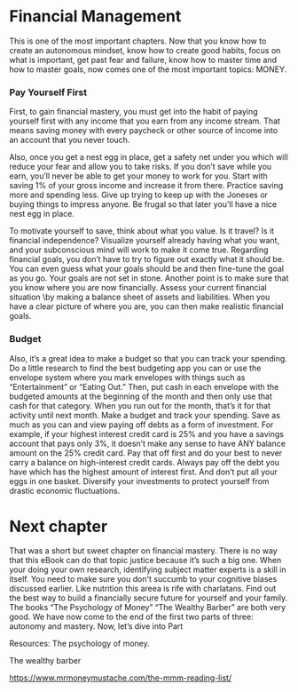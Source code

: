 # Financial Management

This is one of the most important chapters. Now that you know how to create an autonomous mindset, 
know how to create good habits, focus on what is important, get past fear and failure, know how to master 
time and how to master goals, now comes one of the most important topics: MONEY. 

### Pay Yourself First
First, to gain financial mastery, you must get into the habit of paying yourself first with any income that 
you earn from any income stream. That means saving money with every paycheck or other source of income into an 
account that you never touch.

Also, once you get a nest egg in place, get a safety net under you which will reduce your fear and allow you to 
take risks. If you don’t save while you earn, you’ll never be able to get your money to work for you. 
Start with saving 1% of your gross income and increase it from there.  Practice saving more and spending less. 
Give up trying to keep up with the Joneses or buying things to impress anyone. Be frugal so that later you’ll 
have a nice nest egg in place. 

To motivate yourself to save, think about what you value. Is it travel? Is it financial independence? Visualize 
yourself already having what you want, and your subconscious mind will work to make it come true. 
Regarding financial goals, you don’t have to try to figure out exactly what it should be. You can even guess what 
your goals should be and then fine-tune the goal as you go. Your goals are not set in stone. 
Another point is to make sure that you know where you are now financially. Assess your current financial situation 
\by making a balance sheet of assets and liabilities. When you have a clear picture of where you are, you can then 
make realistic financial goals. 

### Budget

Also, it’s a great idea to make a budget so that you can track your spending. Do a little research to find the 
best budgeting app you can or use the envelope system where you mark envelopes with things such as “Entertainment” 
or “Eating Out.” Then, put cash in each envelope with the budgeted amounts at the beginning of the month and then 
only use that cash for that category. When you run out for the month, that’s it for that activity until next month. 
Make a budget and track your spending. Save as much as you can and view paying off debts as a form of investment. 
For example, if your highest interest credit card is 25% and you have a savings account that pays only 3%, it 
doesn’t make any sense to have ANY balance amount on the 25% credit card. Pay that off first and do your best to 
never carry a balance on high-interest credit cards. Always pay off the debt you have which has the highest amount 
of interest first. 
And don’t put all your eggs in one basket. Diversify your investments to protect yourself from drastic economic 
fluctuations. 

# Next chapter

That was a short but sweet chapter on financial mastery. There is no way that this eBook can do that topic 
justice because it’s such a big one. When your doing your own research, identifying subject matter experts is a skill in itself.
You need to make sure you don't succumb to your cognitive biases discussed earlier. Like nutrition this areea is rife with charlatans.
Find out the best way to build a financially secure 
future for yourself and your family. The books “The Psychology of Money” “The Wealthy Barber” are both very good. 
We have now come to the end of the first two parts of three: autonomy and mastery. Now, let’s dive into Part 


Resources:
The psychology of money.

The wealthy barber

https://www.mrmoneymustache.com/the-mmm-reading-list/







